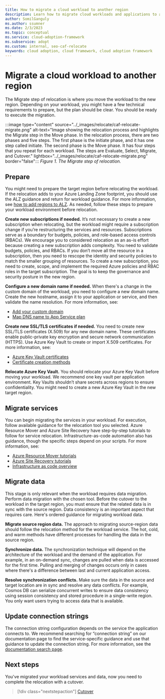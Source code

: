 ```yaml
---
title: How to migrate a cloud workload to another region
description: Learn how to migrate cloud workloads and applications to another region.
author: SomilGanguly
ms.author: ssumner
ms.date: 2/3/2023
ms.topic: conceptual
ms.service: cloud-adoption-framework
ms.subservice: adopt
ms.custom: internal, seo-caf-relocate
keywords: cloud adoption, cloud framework, cloud adoption framework
---
```

# Migrate a cloud workload to another region

The Migrate step of relocation is where you move the workload to the new region. Depending on your workload, you might have a few technical requirements to prepare, but the plan should be clear. You should be ready to execute the migration.

:::image type="content" source="../_images/relocate/caf-relocate-migrate.png" alt-text="Image showing the relocation process and highlights the Migrate step in the Move phase. In the relocation process, there are two phases and five steps. The first phase is the initiate phase, and it has one step called initiate. The second phase is the Move phase. It has four steps that you repeat for each workload. The steps are Evaluate, Select, Migrate, and Cutover." lightbox="../_images/relocate/caf-relocate-migrate.png" border="false":::
*Figure 1. The Migrate step of relocation.*

## Prepare

You might need to prepare the target region before relocating the workload. If the relocation adds to your Azure Landing Zone footprint, you should use the ALZ guidance and return for workload guidance. For more information, see [how to add regions to ALZ](/azure/cloud-adoption-framework/ready/enterprise-scale/faq#how-do-we-enable-more-azure-regions-when-we-use-azure-landing-zone-architecture). As needed, follow these steps to prepare your workload environment before relocation.

**Create new subscriptions if needed.** It’s not necessary to create a new subscription when relocating, but the workload might require a subscription change if you’re restructuring the services and resources. Subscriptions serve as a boundary for budgets, policies, and role-based access controls (RBACs). We encourage you to considered relocation as an as-is effort because creating a new subscription adds complexity. You need to validate budgets, policies, and RBACs. If you don’t move all the resource in a subscription, then you need to rescope the identity and security policies to match the smaller grouping of resources. To create a new subscription, you need to create, scope, and implement the required Azure policies and RBAC roles in the target subscription. The goal is to keep the governance and security posture in the new region.

**Configure a new domain name if needed.** When there's a change in the custom domain of the workload, you need to configure a new domain name. Create the new hostname, assign it to your application or service, and then validate the name resolution. For more information, see:

- [Add your custom domain](/azure/active-directory/fundamentals/add-custom-domain)
- [Map DNS name to App Service plan](/azure/app-service/manage-custom-dns-buy-domain#prepare-the-app)

**Create new SSL/TLS certificates if needed.** You need to create new SSL/TLS certificates (X.509) for any new domain name. These certificates enable public-private key encryption and secure network communication (HTTPS). Use Azure Key Vault to create or import X.509 certificates. For more information, see:

- [Azure Key Vault certificates](/azure/key-vault/certificates/about-certificates)
- [Certificate creation methods](/azure/key-vault/certificates/create-certificate)

**Relocate Azure Key Vault.** You should relocate your Azure Key Vault before moving your workload. We recommend one key vault per application environment. Key Vaults shouldn’t share secrets across regions to ensure confidentiality. You might need to create a new Azure Key Vault in the new target region.

## Migrate services

You can begin migrating the services in your workload. For execution, follow available guidance for the relocation tool you selected. Azure Resource Mover and Azure Site Recovery have step-by-step tutorials to follow for service relocation. Infrastructure-as-code automation also has guidance, though the specific steps depend on your scripts. For more information, see:

- [Azure Resource Mover tutorials](/azure/resource-mover/tutorial-move-region-virtual-machines)
- [Azure Site Recovery tutorials](/azure/site-recovery/azure-to-azure-how-to-enable-replication)
- [Infrastructure as code overview](/azure/cloud-adoption-framework/ready/considerations/infrastructure-as-code)

## Migrate data

This stage is only relevant when the workload requires data migration. Perform data migration with the chosen tool.  Before the cutover to the workload in the target region, you must ensure that the related data is in sync with the source region. Data consistency is an important aspect that requires care.  Here's ordered guidance for migrating workload data.

**Migrate source region data.** The approach to migrating source-region data should follow the relocation method for the workload service. The hot, cold, and warm methods have different processes for handling the data in the source region.

**Synchronize data.** The synchronization technique will depend on the architecture of the workload and the demand of the application. For example, in an on-demand sync, changes are pulled when data is accessed for the first time. Pulling and merging of changes occurs only in cases where there's a difference between last and current application access.

**Resolve synchronization conflicts.** Make sure the data in the source and target location are in sync and resolve any data conflicts. For example, Cosmos DB can serialize concurrent writes to ensure data consistency using session consistency and stored procedure in a single-write region. You only want users trying to access data that is available.

## Update connection strings

The connection string configuration depends on the service the application connects to. We recommend searching for “connection string” on our documentation page to find the service-specific guidance and use that guidance to update the connection string. For more information, see the [documentation search page](/search/).

## Next steps

You've migrated your workload services and data, now you need to complete the relocation with a cutover.

> [!div class="nextstepaction"]
> [Cutover](cutover.md)
